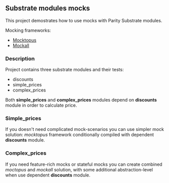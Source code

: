 ## Substrate modules mocks

This project demostrates how to use mocks with Parity Substrate modules. 

Mocking frameworks:
- [Mocktopus](https://docs.rs/mocktopus/0.7.5/mocktopus/)
- [Mockall](https://docs.rs/mockall/0.6.0/mockall/)

### Description

Project contains three substrate modules and their tests:

- discounts
- simple_prices
- complex_prices

Both **simple_prices** and **complex_prices** modules depend on **discounts** module in order to calculate price.

### Simple_prices

If you doesn't need complicated mock-scenarios you can use simpler mock solution: *mocktopus* framework conditionally compiled with dependent **discounts** module.

### Complex_prices

If you need feature-rich mocks or stateful mocks you can create combined *moctopus* and *mockall* solution, with some additional abstraction-level when use dependent **discounts** module.
